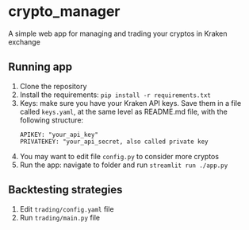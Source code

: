 # crypto_manager
A simple web app for managing and trading your cryptos in Kraken exchange

## Running app
1. Clone the repository
2. Install the requirements: `pip install -r requirements.txt`
3. Keys: make sure you have your Kraken API keys. Save them in a file called `keys.yaml`, at the same level as README.md file, with the following structure:
   ```
   APIKEY: "your_api_key"
   PRIVATEKEY: "your_api_secret, also called private key
   ```
4. You may want to edit file `config.py` to consider more cryptos
5. Run the app: navigate to folder and run `streamlit run ./app.py`


## Backtesting strategies
1. Edit `trading/config.yaml` file
2. Run `trading/main.py` file
